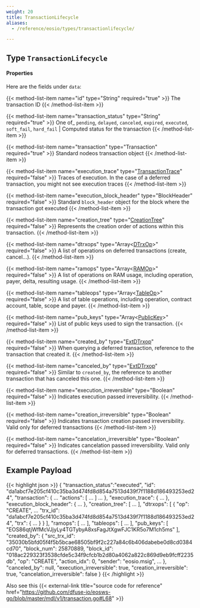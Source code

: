 ```yaml
---
weight: 20
title: TransactionLifecycle
aliases:
  - /reference/eosio/types/transactionlifecycle/

---
```


## Type `TransactionLifecycle`

#### Properties

Here are the fields under `data`:

{{< method-list-item name="id" type="String" required="true" >}}
  The transaction ID
{{< /method-list-item >}}

{{< method-list-item name="transaction_status" type="String" required="true" >}}
  One of_ `pending`, `delayed`, `canceled`, `expired`, `executed`, `soft_fail`, `hard_fail` | Computed status for the transaction
{{< /method-list-item >}}

{{< method-list-item name="transaction" type="Transaction" required="true" >}}
  Standard nodeos transaction object
{{< /method-list-item >}}

{{< method-list-item name="execution_trace" type="[TransactionTrace](/eosio/public-apis/reference/types/transactiontrace)" required="false" >}}
  Traces of execution. In the case of a deferred transaction, you might not see execution traces
{{< /method-list-item >}}

{{< method-list-item name="execution_block_header" type="BlockHeader" required="false" >}}
  Standard `block_header` object for the block where the transaction got executed
{{< /method-list-item >}}

{{< method-list-item name="creation_tree" type="[CreationTree](/eosio/public-apis/reference/types/creationtree)" required="false" >}}
  Represents the creation order of actions within this transaction.
{{< /method-list-item >}}

{{< method-list-item name="dtrxops" type="Array&lt;[DTrxOp](/eosio/public-apis/reference/types/dtrxop)&gt;" required="false" >}}
  A list of operations on deferred transactions (create, cancel...).
{{< /method-list-item >}}

{{< method-list-item name="ramops" type="Array&lt;[RAMOp](/eosio/public-apis/reference/types/ramop)&gt;" required="false" >}}
  A list of operations on RAM usage, including operation, payer, delta, resulting usage.
{{< /method-list-item >}}

{{< method-list-item name="tableops" type="Array&lt;[TableOp](/eosio/public-apis/reference/types/tableop)&gt;" required="false" >}}
  A list of table operations, including operation, contract account, table, scope and payer.
{{< /method-list-item >}}

{{< method-list-item name="pub_keys" type="Array&lt;[PublicKey](/eosio/public-apis/reference/types/publickey)&gt;" required="false" >}}
  List of public keys used to sign the transaction.
{{< /method-list-item >}}

{{< method-list-item name="created_by" type="[ExtDTrxop](/eosio/public-apis/reference/types/extdtrxop)" required="false" >}}
  When querying a deferred transaction, reference to the transaction that created it.
{{< /method-list-item >}}

{{< method-list-item name="canceled_by" type="[ExtDTrxop](/eosio/public-apis/reference/types/extdtrxop)" required="false" >}}
  Similar to `created_by`, the reference to another transaction that has canceled this one.
{{< /method-list-item >}}

{{< method-list-item name="execution_irreversible" type="Boolean" required="false" >}}
  Indicates execution passed irreversibility.
{{< /method-list-item >}}

{{< method-list-item name="creation_irreversible" type="Boolean" required="false" >}}
  Indicates transaction creation passed irreversibility. Valid only for deferred transactions
{{< /method-list-item >}}

{{< method-list-item name="cancelation_irreversible" type="Boolean" required="false" >}}
  Indicates cancelation passed irreversibility. Valid only for deferred transactions.
{{< /method-list-item >}}

## Example Payload

{{< highlight json >}}
{
  "transaction_status":"executed",
  "id": "da1abcf7e205cf410c35ba3d474fd8d854a7513d439f7f1188d186493253ed24",
  "transaction": { ... "actions": [ ... ] ... },
  "execution_trace": { ... },
  "execution_block_header": { ... },
  "creation_tree": [
    ...
  ],
  "dtrxops": [
    {
      "op": "CREATE",
      ...
      "trx_id": "da1abcf7e205cf410c35ba3d474fd8d854a7513d439f7f1188d186493253ed24",
      "trx": { ... }
    }
  ],
  "ramops": [ ... ],
  "tableops": [ ... ],
  "pub_keys": [
    "EOS86qtjWfMcVJjyLy4TGTybyA8xsFagJtXgwFJC1KR5o7M1ch5ms"
  ],
  "created_by": {
    "src_trx_id": "35030b5bfd05f4f5b5bcae68505bf9f2c227a84c6b406dabebe0d8cd0384cd70",
    "block_num": 25870889,
    "block_id": "018ac229323f3538cfde5c34f9cfcb1b2d80a4062a822c869d9eb9fcff2235db",
    "op": "CREATE",
    "action_idx": 0,
    "sender": "eosio.msig",
    ...
  },
  "canceled_by": null,
  "execution_irreversible": true,
  "creation_irreversible": true,
  "cancelation_irreversible": false
}
{{< /highlight >}}

Also see this {{< external-link title="source code for reference" href="https://github.com/dfuse-io/eosws-go/blob/master/mdl/v1/transaction.go#L68" >}}
